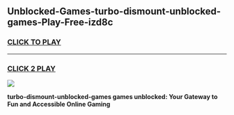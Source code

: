 
## Unblocked-Games-turbo-dismount-unblocked-games-Play-Free-izd8c
<h3>
<a href="https://premium76.site?title=turbo-dismount-unblocked-games&ref=21A">CLICK TO PLAY</a></h3>
<hr>

<h3>
<a href="https://premium76.site?title=turbo-dismount-unblocked-games&ref=21A">CLICK 2 PLAY</a>
  
</h3>

<a href="https://premium76.site?title=turbo-dismount-unblocked-games&ref=21A"><img src="https://clearcache.store/games.png"></a>


**turbo-dismount-unblocked-games games unblocked: Your Gateway to Fun and Accessible Online Gaming**
